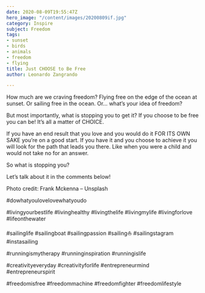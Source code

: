 ```yaml
---
date: 2020-08-09T19:55:47Z
hero_image: "/content/images/20200809if.jpg"
category: Inspire
subject: Freedom
tags:
- sunset
- birds
- animals
- freedom
- flying
title: Just CHOOSE to Be Free
author: Leonardo Zangrando

---
```

How much are we craving freedom? Flying free on the edge of the ocean at sunset. Or sailing free in the ocean. Or… what’s your idea of freedom?

But most importantly, what is stopping you to get it? If you choose to be free you can be! It’s all a matter of CHOICE.

If you have an end result that you love and you would do it FOR ITS OWN SAKE you’re on a good start. If you have it and you choose to achieve it you will look for the path that leads you there. Like when you were a child and would not take no for an answer.

So what is stopping you?

Let’s talk about it in the comments below!

Photo credit: Frank Mckenna – Unsplash

\#dowhatyoulovelovewhatyoudo

\#livingyourbestlife #livinghealthy #livingthelife #livingmylife #livingforlove #lifeonthewater

\#sailinglife #sailingboat #sailingpassion #sailing⛵ #sailingstagram #instasailing

\#runningismytherapy #runninginspiration #runningislife

\#creativityeveryday #creativityforlife #entrepreneurmind #entrepreneurspirit

\#freedomisfree #freedommachine #freedomfighter #freedomlifestyle